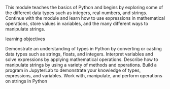 This module teaches the basics of Python and begins by exploring some of the different data types such as integers, real numbers, and strings. Continue with the module and learn how to use expressions in mathematical operations, store values in variables, and the many different ways to manipulate strings.

learning objectives

Demonstrate an understanding of types in Python by converting or casting data types such as strings, floats, and integers.
Interpret variables and solve expressions by applying mathematical operations.
Describe how to manipulate strings by using a variety of methods and operations.
Build a program in JupyterLab to demonstrate your knowledge of types, expressions, and variables.
Work with, manipulate, and perform operations on strings in Python
